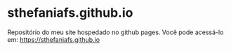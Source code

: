 # sthefaniafs.github.io
Repositório do meu site hospedado no github pages. Você pode acessá-lo em:
https://sthefaniafs.github.io
